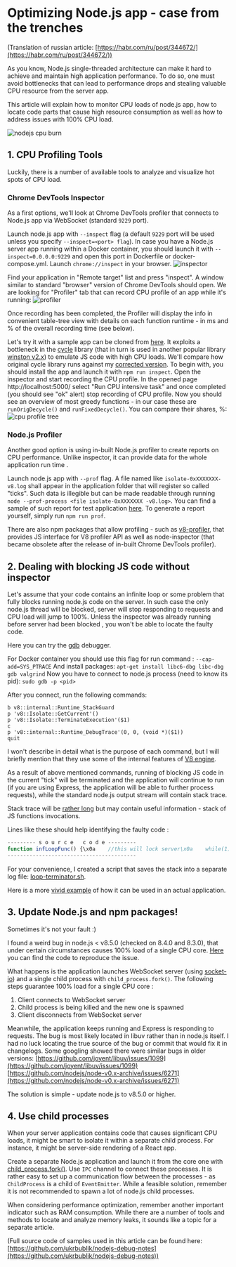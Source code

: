 # Optimizing Node.js app - case from the trenches

(Translation of russian article: [https://habr.com/ru/post/344672/](https://habr.com/ru/post/344672/))

As you know, Node.js single-threaded architecture can make it hard to achieve and maintain high application performance. To do so, one must avoid bottlenecks that can lead to performance drops and stealing valuable CPU resource from the server app.

This article will explain how to monitor CPU loads of node.js app, how to locate code parts that cause high resource consumption as well as how to address issues with 100% CPU load.

![nodejs cpu burn](https://qualidadeeti.files.wordpress.com/2015/11/burning-cpu.jpg)

## 1. CPU Profiling Tools

Luckily, there is a number of available tools to analyze and visualize hot spots of CPU load.

### Chrome DevTools Inspector

As a first options, we'll look at Chrome DevTools profiler that connects to Node.js app via WebSocket (standard `9229` port).

Launch node.js app with `--inspect` flag (a default `9229` port will be used unless you specify `--inspect=<port> flag`).
In case you have a Node.js server app running within a Docker container, you should launch it with `--inspect=0.0.0.0:9229` and open this port in Dockerfile or docker-compose.yml.
Launch `chrome://inspect` in your browser.
![inspector](https://github.com/ukrbublik/nodejs-debug-notes/blob/master/resources/0-a-inspector.png?raw=true)

Find your application in "Remote target" list and press "inspect". A window similar to standard "browser" version of Chrome DevTools should open. We are looking for "Profiler" tab that can record CPU profile of an app while it's running:
![profiler](https://github.com/ukrbublik/nodejs-debug-notes/blob/master/resources/0-b-profiler.png?raw=true)

Once recording has been completed, the Profiler will display the info in convenient table-tree view with details on each function runtime - in ms and % of the overall recording time (see below).

Let's try it with a sample app can be cloned from [here](https://github.com/ukrbublik/nodejs-debug-notes/tree/master/0-profiling).
It exploits a bottleneck in the [cycle](https://www.npmjs.com/package/cycle) library (that in turn is used in another popular library [winston v2.x](https://github.com/winstonjs/winston/tree/2.x)) to emulate JS code with high CPU loads.
We'll compare how original cycle library runs against my [corrected version](https://github.com/ukrbublik/nodejs-debug-notes/blob/master/0-profiling/fixed_cycle.js#L84).
To begin with, you should install the app and launch it with `npm run inspect`. Open the inspector and start recording the CPU profile. In the opened page http://localhost:5000/ select "Run CPU intensive task" and once completed (you should see "ok" alert) stop recording of CPU profile. Now you should see an overview of most greedy functions - in our case these are `runOrigDecycle()` and `runFixedDecycle()`. You can compare their shares, %:
![cpu profile tree](https://github.com/ukrbublik/nodejs-debug-notes/blob/master/resources/0-c-cpu-profile-tree-2.png?raw=true)

### Node.js Profiler

Another good option is using in-built Node.js profiler to create reports on CPU performance. Unlike inspector, it can provide data for the whole application run time .

Launch node.js app with `--prof` flag.
A file named like `isolate-0xXXXXXXX-v8.log` shall appear in the application folder that will register so called "ticks". Such data is illegible but can be made readable through running `node --prof-process <file isolate-0xXXXXXXX -v8.log>`. You can find a sample of such report for test application [here](https://raw.githubusercontent.com/ukrbublik/nodejs-debug-notes/master/resources/0-d-prof-report.txt). To generate a report yourself, simply run `npm run prof`.

There are also npm packages that allow profiling - such as [v8-profiler](https://github.com/node-inspector/v8-profiler), that provides JS interface for V8 profiler API as well as node-inspector (that became obsolete after the release of in-built Chrome DevTools profiler).


## 2. Dealing with blocking JS code without inspector

Let's assume that your code contains an infinite loop or some problem that fully blocks running node.js code on the server. In such case the only node.js thread will be blocked, server will stop responding to requests and CPU load will jump to 100%. Unless the inspector was already running before server had been blocked , you won't be able to locate the faulty code.

Here you can try the [gdb](https://www.gnu.org/software/gdb/) debugger.

For Docker container you should use this flag for run command :
`--cap-add=SYS_PTRACE`
And install packages:
`apt-get install libc6-dbg libc-dbg gdb valgrind`
Now you have to connect to node.js process (need to know its pid):
`sudo gdb -p <pid>`

After you connect, run the following commands:
```
b v8::internal::Runtime_StackGuard
p 'v8::Isolate::GetCurrent'()
p 'v8::Isolate::TerminateExecution'($1)
c
p 'v8::internal::Runtime_DebugTrace'(0, 0, (void *)($1))
quit
```

I won't describe in detail what is the purpose of each command, but I will briefly mention that they use some of the internal features of [V8 engine](https://github.com/v8/v8).

As a result of above mentioned commands, running of blocking JS code in the current "tick" will be terminated and the application will continue to run (if you are using Express, the application will be able to further process requests), while the standard node.js output stream will contain stack trace.

Stack trace will be [rather long](https://github.com/ukrbublik/nodejs-debug-notes/blob/master/resources/1-gdb-stack-trace.txt) but may contain useful information - stack of JS functions invocations.

Lines like these should help identifying the faulty code :
```js
--------- s o u r c e   c o d e ---------
function infLoopFunc() {\x0a    //this will lock server\x0a    while(1) {;}\x0a}
-----------------------------------------
```

For your convenience, I created a script that saves the stack into a separate log file: [loop-terminator.sh](https://github.com/ukrbublik/nodejs-debug-notes/blob/master/1-break-inf-loop/loop-terminator.sh).

Here is a more [vivid example](https://github.com/ukrbublik/nodejs-debug-notes/tree/master/1-break-inf-loop) of how it can be used in an actual application.


## 3. Update Node.js and npm packages!

Sometimes it's not your fault :)

I found a weird bug in node.js < v8.5.0 (checked on 8.4.0 and 8.3.0), that under certain circumstances causes 100% load of a single CPU core. [Here](https://github.com/ukrbublik/nodejs-debug-notes/tree/master/2-ws-bug) you can find the code to reproduce the issue.

What happens is the application launches WebSocket server (using [socket-io](https://socket.io/)) and a single child process with `child_process.fork()`. The following steps guarantee 100% load for a single CPU core :

1. Client connects to WebSocket server
2. Child process is being killed and the new one is spawned
3. Client disconnects from WebSocket server

Meanwhile, the application keeps running and Express is responding to requests. The bug is most likely located in libuv rather than in node.js itself. I had no luck locating the true source of the bug or commit that would fix it in changelogs. Some googling showed there were similar bugs in older versions:
[https://github.com/joyent/libuv/issues/1099](https://github.com/joyent/libuv/issues/1099)
[https://github.com/nodejs/node-v0.x-archive/issues/6271](https://github.com/nodejs/node-v0.x-archive/issues/6271)

The solution is simple - update node.js to v8.5.0 or higher.


## 4. Use child processes

When your server application contains code that causes significant CPU loads, it might be smart to isolate it within a separate child process. For instance, it might be server-side rendering of a React app.

Create a separate Node.js application and launch it from the core one with [child_process.fork()](https://nodejs.org/api/child_process.html#child_process_child_process_fork_modulepath_args_options). Use `IPC` channel to connect these processes. It is rather easy to set up a communication flow between the processes - as `ChildProcess` is a child of `EventEmitter`. While a feasible solution, remember it is not recommended to spawn a lot of node.js child processes.


When considering performance optimization, remember another important indicator such as RAM consumption. While there are a number of tools and methods to locate and analyze memory leaks, it sounds like a topic for a separate article.


(Full source code of samples used in this article can be found here: [https://github.com/ukrbublik/nodejs-debug-notes](https://github.com/ukrbublik/nodejs-debug-notes))
